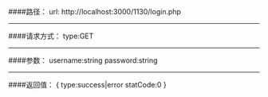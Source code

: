 ####路径：
url: http://localhost:3000/1130/login.php
***
####请求方式：
type:GET
***
####参数：
username:string
password:string
***
####返回值：
{
    type:success|error
    statCode:0
}

